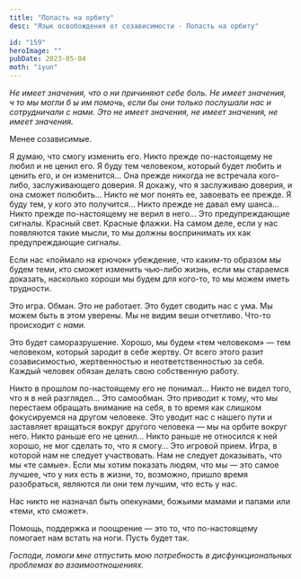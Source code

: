 ```yaml
---
title: "Попасть на орбиту"
desc: "Язык освобождения от созависимости - Попасть на орбиту"

id: "159"
heroImage: ""
pubDate: 2023-05-04
moth: "iyun"
---
```


_Не_ _имеет_ _значения,_ _что_ _о_ _ни_ _причиняют_ _себе_ _боль._ _Не_
_имеет_ _значения,_ _ч_ _то_ _мы_ _могли_ _б_ _ы_ _им_ _помочь,_ _если_ _бы_
_они_ _только_ _послушали_ _нас_ _и_ _сотрудничали_ _с_ _нами._ _Это_ _не_
_имеет_ _значения,_ _не_ _имеет_ _значения,_ _не_ _имеет_ _значения._

Менее созависимые.

Я думаю, что смогу изменить его. Никто прежде по-настоящему не любил и не
ценил его. Я буду тем человеком, который будет любить и ценить его, и он
изменится… Она прежде никогда не встречала кого-либо, заслуживающего доверия.
Я докажу, что я заслуживаю доверия, и она сможет полюбить… Никто не мог понять
ее, завоевать ее прежде. Я буду тем, у кого это получится… Никто прежде не
давал ему шанса… Никто прежде по-настоящему не верил в него… Это
предупреждающие сигналы. Красный свет. Красные флажки. На самом деле, если у
нас появляются такие мысли, то мы должны воспринимать их как предупреждающие
сигналы.

Если нас «поймало на крючок» убеждение, что каким-то образом _мы_ будем теми,
кто сможет изменить чью-либо жизнь, если мы стараемся доказать, насколько
хороши мы будем для кого-то, то мы можем иметь трудности.

Это игра. Обман. Это не работает. Это будет сводить нас с ума. Мы можем быть в
этом уверены. Мы не видим веши отчетливо. Что-то происходит с _нами._

Это будет саморазрушение. Хорошо, мы будем «тем человеком» — тем человеком,
который зародит в себе жертву. От всего этого разит созависимостью,
жертвенностью и неответственностью за себя. Каждый человек обязан делать свою
собственную работу.

Никто в прошлом по-настоящему его не понимал… Никто не видел того, что я в ней
разглядел… Это самообман. Это приводит к тому, что мы перестаем обращать
внимание на себя, в то время как слишком фокусируемся на другом человеке. Это
уводит нас с нашего пути и заставляет вращаться вокруг другого человека — мы
на орбите вокруг него. Никто раньше его не ценил… Никто раньше не относился к
ней хорошо, не мог сделать то, что я смогу… Это игровой прием. Игра, в которой
нам не следует участвовать. Нам не следует доказывать, что мы «те самые». Если
мы хотим показать людям, что мы — это самое лучшее, что у них есть в жизни,
то, возможно, пришло время разобраться, являются ли они тем лучшим, что есть у
нас.

Нас никто не назначал быть опекунами, божьими мамами и папами или «теми, кто
сможет».

Помощь, поддержка и поощрение — это то, что по-настоящему помогает нам встать
на ноги. Пусть будет так.

_Господи,_ _помоги_ _мне_ _отпустить_ _мою_ _потребность_ _в_
_дисфункциональных_ _проблемах_ _во_ _взаимоотношениях._
